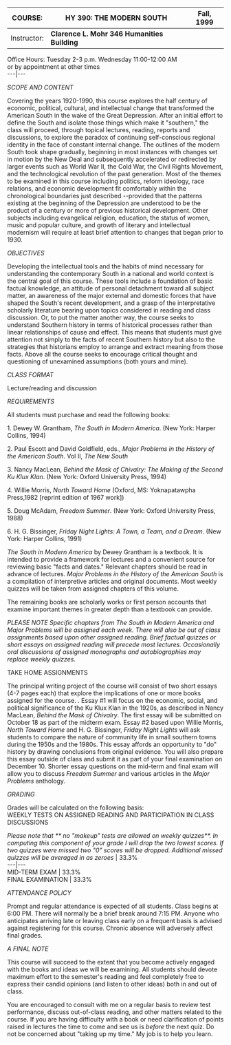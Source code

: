 COURSE:  | **HY 390: THE MODERN SOUTH** |  Fall, 1999  
---|---|---  
Instructor: | **Clarence L. Mohr 346 Humanities Building**  
Office Hours: Tuesday 2-3 p.m. Wednesday 11:00-12:00 AM  
or by appointment at other times  
---|---  
  
_SCOPE AND CONTENT_

Covering the years 1920-1990, this course explores the half century of
economic, political, cultural, and intellectual change that transformed the
American South in the wake of the Great Depression. After an initial effort to
define the South and isolate those things which make it "southern," the class
will proceed, through topical lectures, reading, reports and discussions, to
explore the paradox of continuing self-conscious regional identity in the face
of constant internal change. The outlines of the modern South took shape
gradually, beginning in most instances with changes set in motion by the New
Deal and subsequently accelerated or redirected by larger events such as World
War II, the Cold War, the Civil Rights Movement, and the technological
revolution of the past generation. Most of the themes to be examined in this
course including politics, reform ideology, race relations, and economic
development fit comfortably within the chronological boundaries just described
--provided that the patterns existing at the beginning of the Depression are
understood to be the product of a century or more of previous historical
development. Other subjects including evangelical religion, education, the
status of women, music and popular culture, and growth of literary and
intellectual modernism will require at least brief attention to changes that
began prior to 1930.

_OBJECTIVES_

Developing the intellectual tools and the habits of mind necessary for
understanding the contemporary South in a national and world context is the
central goal of this course. These tools include a foundation of basic factual
knowledge, an attitude of personal detachment toward all subject matter, an
awareness of the major external and domestic forces that have shaped the
South's recent development, and a grasp of the interpretative scholarly
literature bearing upon topics considered in reading and class discussion. Or,
to put the matter another way, the course seeks to understand Southern history
in terms of historical processes rather than linear relationships of cause and
effect. This means that students must give attention not simply to the facts
of recent Southern history but also to the strategies that historians employ
to arrange and extract meaning from those facts. Above all the course seeks to
encourage critical thought and questioning of unexamined assumptions (both
yours and mine).

_CLASS FORMAT_

Lecture/reading and discussion

_REQUIREMENTS_

All students must purchase and read the following books:

1\. Dewey W. Grantham, _The South in Modern America_. (New York: Harper
Collins, 1994)

2\. Paul Escott and David Goldfield, eds., _Major Problems in the History of
the American South_. Vol II, _The New South_

3\. Nancy MacLean, _Behind the Mask of Chivalry: The Making of the Second Ku
Klux_ _Klan_. (New York: Oxford University Press, 1994)

4\. Willie Morris, _North Toward Home_ (Oxford, MS: Yoknapatawpha Press,1982
[reprint edition of 1967 work])

5\. Doug McAdam, _Freedom Summer_. (New York: Oxford University Press, 1988)

6\. H. G. Bissinger, _Friday Night Lights: A Town, a Team, and a Dream_. (New
York: Harper Collins, 1991)

_The South in Modern America_ by Dewey Grantham is a textbook. It is intended
to provide a framework for lectures and a convenient source for reviewing
basic "facts and dates." Relevant chapters should be read in advance of
lectures. _Major Problems in the History of the American South_ is a
compilation of interpretive articles and original documents. Most weekly
quizzes will be taken from assigned chapters of this volume.

The remaining books are scholarly works or first person accounts that examine
important themes in greater depth than a textbook can provide.

_PLEASE NOTE_ _Specific chapters from_ _The South in Modern America_ _and_
_Major Problems_ _will be assigned each week. There will also be out of class
assignments based upon other assigned reading. Brief factual quizzes or short
essays on assigned reading will precede most lectures. Occasionally oral
discussions of assigned monographs and autobiographies may replace weekly
quizzes._

TAKE HOME ASSIGNMENTS

The principal writing project of the course will consist of two short essays
(4-7 pages each) that explore the implications of one or more books assigned
for the course. . Essay #1 will focus on the economic, social, and political
significance of the Ku Klux Klan in the 1920s, as described in Nancy MacLean,
_Behind the Mask of Chivalry_. The first essay will be submitted on October 18
as part of the midterm exam. Essay #2 based upon Willie Morris, _North Toward
Home_ and H. G. Bissinger, _Friday Night Lights_ will ask students to compare
the nature of community life in small southern towns during the 1950s and the
1980s. This essay affords an opportunity to "do" history by drawing
conclusions from original evidence. You will also prepare this essay outside
of class and submit it as part of your final examination on December 10.
Shorter essay questions on the mid-term and final exam will allow you to
discuss _Freedom Summer_ and various articles in the _Major Problems_
anthology.

_GRADING_

Grades will be calculated on the following basis:  
  WEEKLY TESTS ON ASSIGNED READING AND PARTICIPATION IN CLASS DISCUSSIONS

_Please note that ** _no "makeup" tests are allowed on weekly quizzes_**. In
computing this component of your grade I will drop the two lowest scores. If
two quizzes were missed two "0" scores will be dropped. Additional missed
quizzes will be averaged in as zeroes_ |  33.3%  
---|---  
MID-TERM EXAM | 33.3%  
FINAL EXAMINATION | 33.3%  
  
_ATTENDANCE POLICY_  


Prompt and regular attendance is expected of all students. Class begins at
6:00 PM. There will normally be a brief break around 7:15 PM. Anyone who
anticipates arriving late or leaving class early on a frequent basis is
advised against registering for this course. Chronic absence will adversely
affect final grades.

_A FINAL NOTE_

This course will succeed to the extent that you become actively engaged with
the books and ideas we will be examining. All students should devote maximum
effort to the semester's reading and feel completely free to express their
candid opinions (and listen to other ideas) both in and out of class.

You are encouraged to consult with me on a regular basis to review test
performance, discuss out-of-class reading, and other matters related to the
course. If you are having difficulty with a book or need clarification of
points raised in lectures the time to come and see us is _before_ the next
quiz. Do not be concerned about "taking up my time." My job is to help you
learn.

